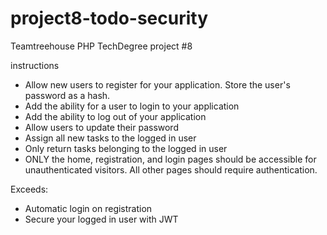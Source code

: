 # project8-todo-security
 Teamtreehouse PHP TechDegree project #8

instructions
- Allow new users to register for your application. Store the user's password as a hash.
- Add the ability for a user to login to your application
- Add the ability to log out of your application
- Allow users to update their password
- Assign all new tasks to the logged in user
- Only return tasks belonging to the logged in user
- ONLY the home, registration, and login pages should be accessible for unauthenticated visitors. All other pages should require authentication.

Exceeds:
- Automatic login on registration
- Secure your logged in user with JWT